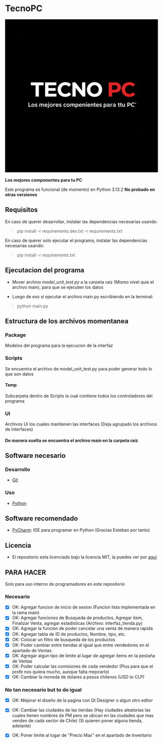 # TecnoPC

![Imagen de TecnoPC](assets/TecnoPCj.jpg)

**Los mejores componentes para tu PC**

Este programa es funcional (de momento) en Python 3.13.2  **No probado en otras versiones**

## Requisitos

En caso de querer desarrollar, instalar las dependencias necesarias usando:

> pip install -r requirements.dev.txt -r requirements.txt

En caso de querer solo ejecutar el programa, instalar las dependencias necesarias usando:

> pip install -r requirements.txt

## Ejecutacion del programa

- Mover archivo *model_unit_test.py* a la carpeta raiz (Mismo nivel quie el archivo main), para que se ejecuten los datos

- Luego de eso si ejecutar el archivo main.py escribiendo en la terminal:

> python main.py


## Estructura de los archivos momentanea

### Package

Modelos del programa para la ejecucion de la interfaz

### Scripts

Se encuentra el archivo de model_unit_test.py para poder generar todo lo que son datos 

#### Temp

Subcarpeta dentro de Scripts la cual contiene todos los controladores del programa

### UI

Archivos UI los cuales mantienen las interfaces (Deja agrupado los archivos de interfaces)

#### De manera suelta se encuentra el archivo main en la carpeta raiz

## Software necesario

### Desarrollo

* [Git](https://git-scm.com/)

### Uso

* [Python](https://www.python.org/)

## Software recomendado

* [PyCharm](https://www.jetbrains.com/pycharm/): IDE para programar en Python
(Gracias Esteban por tanto)

## Licencia

* El repositorio esta licenciado bajo la licencia MIT, la puedes ver por [aquí](https://github.com/Matiti061/TecnoPC/blob/main/LICENSE)

## PARA HACER

Solo para uso interno de programadores en este repositorio

### Necesario

* [X] OK: Agregar funcion de inicio de sesion (Funcion lista implementada en la rama main)
* [x] OK: Agregar funciones de Busqueda de productos, Agregar item,
Finalizar Venta, agregar estadisticas (Archivo: interfaz_tienda.py)
* [X] OK: Agregar la funcion de poder cancelar una venta de manera rapida
* [X] OK: Agregar tabla de ID de productos, Nombre, tipo, etc.
* [X] OK: Colocar un filtro de busqueda de los productos
* [X] OK: Poder cambiar entre tiendas al igual que entre vendedores en el
apartado de Ventas
* [X] OK: Agregar algun tipo de limite al lugar de agregar items en la pestaña
de Ventas
* [X] OK: Poder calcular las comisiones de cada vendedor (Plus para que el profe
nos quiera mucho, aunque falta mejorarlo)
* [x] OK: Cambiar la moneda de dolares a pesos chilenos (USD to CLP)

### No tan necesario but to do igual

* [X] OK: Mejorar el diseño de la pagina con Qt Designer o algun otro editor
* [X] OK: Cambiar las ciudades de las tiendas (Hay ciudades aleatorias
las cuales tienen nombres de PM pero se ubican en las ciudades que mas venden de
cada sector de Chile) (Si quieren poner alguna tienda, adelante)
* [X] OK: Poner limite al lugar de "Precio Max" en el apartado de Inventario


